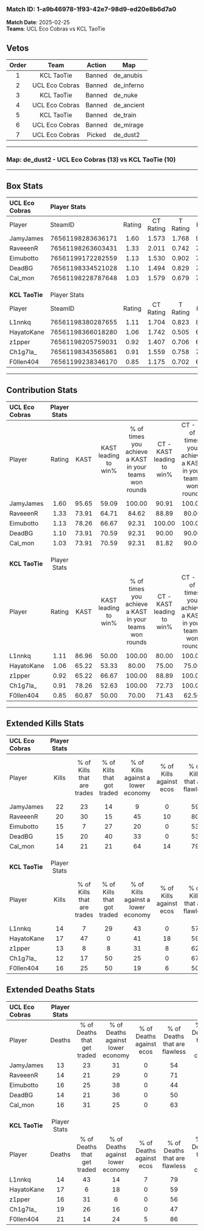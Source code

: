 ### Match ID: 1-a9b46978-1f93-42e7-98d9-ed20e8b6d7a0  
**Match Date**: 2025-02-25  
**Teams**: UCL Eco Cobras vs KCL TaoTie  

## Vetos  

| Order | Team | Action | Map |
| :---: | :--: | :----: | --- |
| 1 | KCL TaoTie | Banned | de_anubis |
| 2 | UCL Eco Cobras | Banned | de_inferno |
| 3 | KCL TaoTie | Banned | de_nuke |
| 4 | UCL Eco Cobras | Banned | de_ancient |
| 5 | KCL TaoTie | Banned | de_train |
| 6 | UCL Eco Cobras | Banned | de_mirage |
| 7 | UCL Eco Cobras | Picked | de_dust2 |

---  

### **Map**: de_dust2 - UCL Eco Cobras (13) vs KCL TaoTie (10)  
---  

## Box Stats  

| **UCL Eco Cobras** | Player Stats      |        |           |          |       |      |       |         |        |      |     |
| :- | :- | :-: | :-: | :-: | :-: | :-: | :-: | :-: | :-: | :-: | :-: |
| Player             | SteamID           | Rating | CT Rating | T Rating | KAST  | ADR  | Kills | Assists | Deaths | K/D  | HS% |
| JamyJames          | 76561198283636171 |  1.60  |   1.573   |  1.768   | 95.65 | 86.5 |  22   |    8    |   13   | 1.69 | 50  |
| RaveeenR           | 76561198263603431 |  1.33  |   2.011   |  0.742   | 73.91 | 86.1 |  20   |    7    |   14   | 1.43 | 25  |
| Eimubotto          | 76561199172282559 |  1.13  |   1.530   |  0.902   | 78.26 | 87.0 |  15   |    7    |   16   | 0.94 | 53  |
| DeadBG             | 76561198334521028 |  1.10  |   1.494   |  0.829   | 73.91 | 76.9 |  15   |    4    |   14   | 1.07 | 60  |
| Cal_mon            | 76561198228787648 |  1.03  |   1.579   |  0.679   | 73.91 | 75.5 |  14   |    8    |   16   | 0.88 | 50  |
|                    |                   |        |           |          |       |      |       |         |        |      |     |
|                    |                   |        |           |          |       |      |       |         |        |      |     |
|                    |                   |        |           |          |       |      |       |         |        |      |     |
| **KCL TaoTie**     | Player Stats      |        |           |          |       |      |       |         |        |      |     |
| Player             | SteamID           | Rating | CT Rating | T Rating | KAST  | ADR  | Kills | Assists | Deaths | K/D  | HS% |
| L1nnkq             | 76561198380287655 |  1.11  |   1.704   |  0.823   | 86.96 | 60.7 |  14   |    3    |   14   | 1.00 | 57  |
| HayatoKane         | 76561198366018280 |  1.06  |   1.742   |  0.505   | 65.22 | 77.1 |  17   |    8    |   17   | 1.00 | 17  |
| z1pper             | 76561198205759031 |  0.92  |   1.407   |  0.706   | 65.22 | 70.0 |  13   |   10    |   16   | 0.81 | 38  |
| Ch1g7la_           | 76561198343565861 |  0.91  |   1.559   |  0.758   | 78.26 | 72.4 |  12   |    9    |   19   | 0.63 | 58  |
| F0llen404          | 76561199238346170 |  0.85  |   1.175   |  0.702   | 60.87 | 66.0 |  16   |    4    |   21   | 0.76 | 50  |
---  

## Contribution Stats  

| **UCL Eco Cobras** | Player Stats |       |                      |                                                        |                           |                                                             |                          |                                                            |
| :- | :-: | :-: | :-: | :-: | :-: | :-: | :-: | :-: |
| Player             |    Rating    | KAST  | KAST leading to win% | % of times you achieve a KAST in your teams won rounds | CT - KAST leading to win% | CT - % of times you achieve a KAST in your teams won rounds | T - KAST leading to win% | T - % of times you achieve a KAST in your teams won rounds |
| JamyJames          |     1.60     | 95.65 |        59.09         |                         100.00                         |           90.91           |                           100.00                            |          27.27           |                           100.00                           |
| RaveeenR           |     1.33     | 73.91 |        64.71         |                         84.62                          |           88.89           |                            80.00                            |          37.50           |                           100.00                           |
| Eimubotto          |     1.13     | 78.26 |        66.67         |                         92.31                          |          100.00           |                           100.00                            |          25.00           |                           66.67                            |
| DeadBG             |     1.10     | 73.91 |        70.59         |                         92.31                          |           90.00           |                            90.00                            |          42.86           |                           100.00                           |
| Cal_mon            |     1.03     | 73.91 |        70.59         |                         92.31                          |           81.82           |                            90.00                            |          50.00           |                           100.00                           |
|                    |              |       |                      |                                                        |                           |                                                             |                          |                                                            |
|                    |              |       |                      |                                                        |                           |                                                             |                          |                                                            |
|                    |              |       |                      |                                                        |                           |                                                             |                          |                                                            |
| **KCL TaoTie**     | Player Stats |       |                      |                                                        |                           |                                                             |                          |                                                            |
| Player             |    Rating    | KAST  | KAST leading to win% | % of times you achieve a KAST in your teams won rounds | CT - KAST leading to win% | CT - % of times you achieve a KAST in your teams won rounds | T - KAST leading to win% | T - % of times you achieve a KAST in your teams won rounds |
| L1nnkq             |     1.11     | 86.96 |        50.00         |                         100.00                         |           80.00           |                           100.00                            |          20.00           |                           100.00                           |
| HayatoKane         |     1.06     | 65.22 |        53.33         |                         80.00                          |           75.00           |                            75.00                            |          28.57           |                           100.00                           |
| z1pper             |     0.92     | 65.22 |        66.67         |                         100.00                         |           88.89           |                           100.00                            |          33.33           |                           100.00                           |
| Ch1g7la_           |     0.91     | 78.26 |        52.63         |                         100.00                         |           72.73           |                           100.00                            |          25.00           |                           100.00                           |
| F0llen404          |     0.85     | 60.87 |        50.00         |                         70.00                          |           71.43           |                            62.50                            |          28.57           |                           100.00                           |
---  

## Extended Kills Stats  

| **UCL Eco Cobras** | Player Stats |                            |                            |                                    |                         |                              |                                 |                                       |                    |           |
| :- | :-: | :-: | :-: | :-: | :-: | :-: | :-: | :-: | :-: | :-: |
| Player             |    Kills     | % of Kills that are trades | % of Kills that got traded | % of Kills against a lower economy | % of Kills against ecos | % of Kills that are flawless | % of Kills that are close duels | % of Kills that are assisted by flash | Pistol Round Kills | AWP Kills |
| JamyJames          |      22      |             23             |             14             |                 9                  |            0            |              59              |               14                |                   5                   |         0          |     2     |
| RaveeenR           |      20      |             30             |             15             |                 45                 |           10            |              80              |                0                |                  10                   |         12         |     2     |
| Eimubotto          |      15      |             7              |             27             |                 20                 |            0            |              53              |               13                |                   0                   |         0          |     3     |
| DeadBG             |      15      |             20             |             40             |                 33                 |            0            |              53              |                0                |                  13                   |         0          |     0     |
| Cal_mon            |      14      |             21             |             21             |                 64                 |           14            |              79              |                0                |                   7                   |         0          |     1     |
|                    |              |                            |                            |                                    |                         |                              |                                 |                                       |                    |           |
|                    |              |                            |                            |                                    |                         |                              |                                 |                                       |                    |           |
|                    |              |                            |                            |                                    |                         |                              |                                 |                                       |                    |           |
| **KCL TaoTie**     | Player Stats |                            |                            |                                    |                         |                              |                                 |                                       |                    |           |
| Player             |    Kills     | % of Kills that are trades | % of Kills that got traded | % of Kills against a lower economy | % of Kills against ecos | % of Kills that are flawless | % of Kills that are close duels | % of Kills that are assisted by flash | Pistol Round Kills | AWP Kills |
| L1nnkq             |      14      |             7              |             29             |                 43                 |            0            |              57              |               14                |                   0                   |         0          |     1     |
| HayatoKane         |      17      |             47             |             0              |                 41                 |           18            |              59              |               12                |                   6                   |         4          |     2     |
| z1pper             |      13      |             8              |             8              |                 31                 |            8            |              62              |               15                |                  15                   |         0          |     3     |
| Ch1g7la_           |      12      |             17             |             50             |                 25                 |            0            |              67              |                8                |                   8                   |         0          |     0     |
| F0llen404          |      16      |             25             |             50             |                 19                 |            6            |              50              |                6                |                  25                   |         0          |     1     |
## Extended Deaths Stats  

| **UCL Eco Cobras** | Player Stats |                             |                                   |                          |                               |                            |                           |               |
| :- | :-: | :-: | :-: | :-: | :-: | :-: | :-: | :-: |
| Player             |    Deaths    | % of Deaths that get traded | % of Deaths against lower economy | % of Deaths against ecos | % of Deaths that are flawless | % of Deaths that are close | % of Deaths while blinded | Deaths to AWP |
| JamyJames          |      13      |             23              |                31                 |            0             |              54               |             15             |             0             |       1       |
| RaveeenR           |      14      |             21              |                29                 |            0             |              71               |             0              |            14             |       1       |
| Eimubotto          |      16      |             25              |                38                 |            0             |              44               |             13             |            13             |       0       |
| DeadBG             |      14      |             21              |                36                 |            0             |              50               |             7              |             0             |       1       |
| Cal_mon            |      16      |             31              |                25                 |            0             |              63               |             19             |            25             |       1       |
|                    |              |                             |                                   |                          |                               |                            |                           |               |
|                    |              |                             |                                   |                          |                               |                            |                           |               |
|                    |              |                             |                                   |                          |                               |                            |                           |               |
| **KCL TaoTie**     | Player Stats |                             |                                   |                          |                               |                            |                           |               |
| Player             |    Deaths    | % of Deaths that get traded | % of Deaths against lower economy | % of Deaths against ecos | % of Deaths that are flawless | % of Deaths that are close | % of Deaths while blinded | Deaths to AWP |
| L1nnkq             |      14      |             43              |                14                 |            7             |              79               |             14             |             0             |       3       |
| HayatoKane         |      17      |              6              |                18                 |            0             |              59               |             6              |             6             |       1       |
| z1pper             |      16      |             31              |                 6                 |            0             |              56               |             0              |            13             |       2       |
| Ch1g7la_           |      19      |             26              |                16                 |            0             |              47               |             5              |             5             |       2       |
| F0llen404          |      21      |             14              |                24                 |            5             |              86               |             5              |            10             |       4       |
